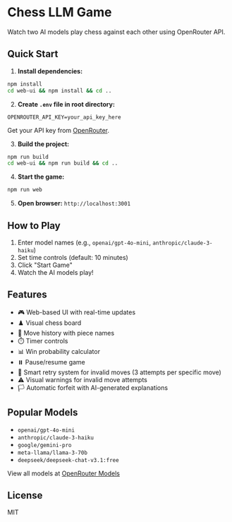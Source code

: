 # Chess LLM Game

Watch two AI models play chess against each other using OpenRouter API.

## Quick Start

1. **Install dependencies:**
```bash
npm install
cd web-ui && npm install && cd ..
```

2. **Create `.env` file in root directory:**
```
OPENROUTER_API_KEY=your_api_key_here
```
Get your API key from [OpenRouter](https://openrouter.ai/).

3. **Build the project:**
```bash
npm run build
cd web-ui && npm run build && cd ..
```

4. **Start the game:**
```bash
npm run web
```

5. **Open browser:** `http://localhost:3001`

## How to Play

1. Enter model names (e.g., `openai/gpt-4o-mini`, `anthropic/claude-3-haiku`)
2. Set time controls (default: 10 minutes)
3. Click "Start Game"
4. Watch the AI models play!

## Features

- 🎮 Web-based UI with real-time updates
- ♟️ Visual chess board
- 📝 Move history with piece names
- ⏱️ Timer controls
- 📊 Win probability calculator
- ⏸️ Pause/resume game
- 🔄 Smart retry system for invalid moves (3 attempts per specific move)
- ⚠️ Visual warnings for invalid move attempts
- 🏳️ Automatic forfeit with AI-generated explanations

## Popular Models

- `openai/gpt-4o-mini`
- `anthropic/claude-3-haiku`
- `google/gemini-pro`
- `meta-llama/llama-3-70b`
- `deepseek/deepseek-chat-v3.1:free`

View all models at [OpenRouter Models](https://openrouter.ai/models)

## License

MIT